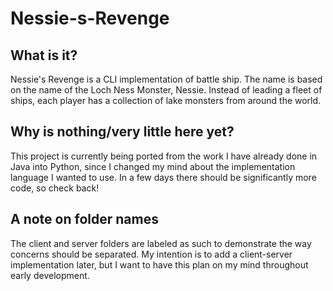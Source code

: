 # Nessie-s-Revenge

## What is it?

Nessie's Revenge is a CLI implementation of battle ship. The name is based on the name of the Loch Ness Monster, Nessie. Instead of leading a fleet of ships, each player has a collection of lake monsters from around the world.

## Why is nothing/very little here yet?
This project is currently being ported from the work I have already done in Java into Python, since I changed my mind about the implementation language I wanted to use. In a few days there should be significantly more code, so check back!

## A note on folder names
The client and server folders are labeled as such to demonstrate the way concerns should be separated. My intention is to add a client-server implementation later, but I want to have this plan on my mind throughout early development.
